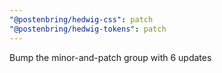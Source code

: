 ```yaml
---
"@postenbring/hedwig-css": patch
"@postenbring/hedwig-tokens": patch
---
```


Bump the minor-and-patch group with 6 updates
